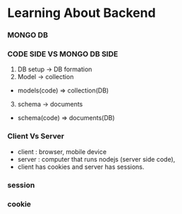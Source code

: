 # Learning About Backend

### MONGO DB

### CODE SIDE VS MONGO DB SIDE

1. DB setup -> DB formation
2. Model -> collection
- models(code) => collection(DB)
3. schema -> documents
- schema(code) => documents(DB)

###  Client Vs Server
- client : browser, mobile device
- server : computer that runs nodejs (server side code),
- client has cookies and server has sessions.
### session

### cookie
